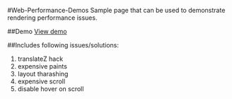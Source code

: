 #Web-Performance-Demos
Sample page that can be used to demonstrate rendering performance issues.

##Demo
[View demo](http://arminsolecki.com/demos/Web-Performance-Demos/)

##Includes following issues/solutions:

1. translateZ hack
2. expensive paints
3. layout tharashing
4. expensive scroll
5. disable hover on scroll
